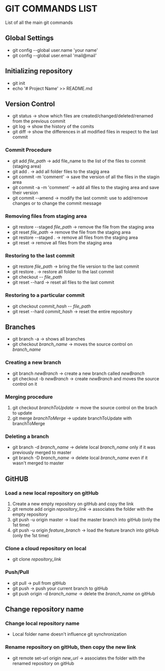 # **GIT COMMANDS LIST**
List of all the main git commands

## **Global Settings**
- git config --global user.name 'your name'
- git config --global user.email 'mail@mail'

## **Initializing repository**
- git init
- echo '# Project Name' >> README.md
  
## **Version Control**
- git status -> show which files are created/changed/deleted/renamed from the previous commit
- git log -> show the history of the comits
- git diff -> show the differences in all modified files in respect to the last commit
### Commit Procedure
- git add *file_path* -> add file_name to the list of the files to commit (staging area)
- git add . -> add all folder files to the stagig area
- git commit -m 'comment' -> save the version of all the files in the stagin area
- git commit -a -m 'comment' -> add all files to the staging area and save their version
- git commit --amend -> modify the last commit: use to add/remove changes or to change the commit message 
### Removing files from staging area
- git restore --staged *file_path* -> remove the file from the staging area
- git reset *file_path* -> remove the file from the staging area
- git restore --staged . -> remove all files from the staging area
- git reset -> remove all files from the staging area
### Restoring to the last commit
- git restore *file_path* -> bring the file version to the last commit
- git restore . -> restore all folder to the last commit
- git checkout -- *file_path*
- git reset --hard -> reset all files to the last commit
### Restoring to a particular commit
- git checkout *commit_hash* -- *file_path*
- git reset --hard *commit_hash* -> reset the entire repository

## **Branches**
- git branch -a -> shows all branches
- git checkout *branch_name* -> moves the source control on *branch_name*
### Creating a new branch
- git branch *newBranch* -> create a new branch called *newBranch*
- git checkout -b *newBranch* -> create *newBranch* and moves the source control on it
### Merging procedure
1. git checkout *branchToUpdate* -> move the source control on the brach to update
2. git merge *branchToMerge* -> update branchToUpdate with branchToMerge
### Deleting a branch
- git branch -d *branch_name* -> delete local *branch_name* only if it was previously merged to master
- git branch -D *branch_name* -> delete local *branch_name* even if it wasn't merged to master

## **GitHUB**
### Load a new local repository on gitHub
1. Create a new empty repository on gitHub and copy the link
2. git remote add origin *repository_link* -> associates the folder with the empty repository
3. git push -u origin master -> load the master branch into gitHub (only the 1st time)
4. git push -u origin *feature_branch* -> load the feature branch into gitHub (only the 1st time)
### Clone a cloud repository on local
- git clone *repository_link*
### Push/Pull
- git pull -> pull from gitHub
- git push -> push your current branch to gitHub
- git push origin -d *branch_name* -> delete the *branch_name* on gitHub

## **Change repository name**
### Change local repository name
- Local folder name doesn't influence git synchronization
### Rename repository on gitHub, then copy the new link
- git remote set-url origin *new_url* -> associates the folder with the renamed repository on gitHub
